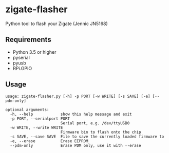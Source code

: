 # zigate-flasher
Python tool to flash your Zigate (Jennic JN5168)

## Requirements
- Python 3.5 or higher
- pyserial
- pyusb
- RPi.GPIO

## Usage
```
usage: zigate-flasher.py [-h] -p PORT [-w WRITE] [-s SAVE] [-e] [--pdm-only]

optional arguments:
  -h, --help            show this help message and exit
  -p PORT, --serialport PORT
                        Serial port, e.g. /dev/ttyUSB0
  -w WRITE, --write WRITE
                        Firmware bin to flash onto the chip
  -s SAVE, --save SAVE  File to save the currently loaded firmware to
  -e, --erase           Erase EEPROM
  --pdm-only            Erase PDM only, use it with --erase

```
